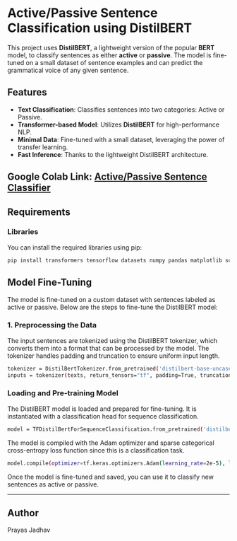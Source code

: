 # Active/Passive Sentence Classification using DistilBERT

This project uses **DistilBERT**, a lightweight version of the popular **BERT** model, to classify sentences as either **active** or **passive**. The model is fine-tuned on a small dataset of sentence examples and can predict the grammatical voice of any given sentence.

## Features
- **Text Classification**: Classifies sentences into two categories: Active or Passive.
- **Transformer-based Model**: Utilizes **DistilBERT** for high-performance NLP.
- **Minimal Data**: Fine-tuned with a small dataset, leveraging the power of transfer learning.
- **Fast Inference**: Thanks to the lightweight DistilBERT architecture.

## Google Colab Link: [Active/Passive Sentence Classifier](https://colab.research.google.com/drive/1VczTW143oaEsnYjbIs5iFnl_sEx1rnqT?usp=sharing) 
## Requirements

### Libraries
You can install the required libraries using pip:

```bash
pip install transformers tensorflow datasets numpy pandas matplotlib scikit-learn
```

## Model Fine-Tuning
The model is fine-tuned on a custom dataset with sentences labeled as active or passive. Below are the steps to fine-tune the DistilBERT model:

### 1. Preprocessing the Data
The input sentences are tokenized using the DistilBERT tokenizer, which converts them into a format that can be processed by the model. The tokenizer handles padding and truncation to ensure uniform input length.

```bash
tokenizer = DistilBertTokenizer.from_pretrained('distilbert-base-uncased')
inputs = tokenizer(texts, return_tensors="tf", padding=True, truncation=True, max_length=128)
```

### Loading and Pre-training Model
The DistilBERT model is loaded and prepared for fine-tuning. It is instantiated with a classification head for sequence classification.

```bash
model = TFDistilBertForSequenceClassification.from_pretrained('distilbert-base-uncased')
```

The model is compiled with the Adam optimizer and sparse categorical cross-entropy loss function since this is a classification task.

```bash
model.compile(optimizer=tf.keras.optimizers.Adam(learning_rate=2e-5), loss='sparse_categorical_crossentropy', metrics=['accuracy'])
```

Once the model is fine-tuned and saved, you can use it to classify new sentences as active or passive.

---
## Author
Prayas Jadhav
